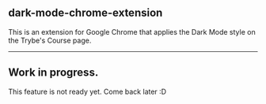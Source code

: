 ## dark-mode-chrome-extension
This is an extension for Google Chrome that applies the Dark Mode style on the Trybe's Course page.

 ---
  
## Work in progress.

This feature is not ready yet. Come back later :D
